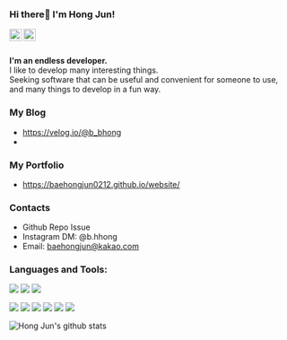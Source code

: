 ### Hi there👋 I'm Hong Jun!

<a href="https://www.instagram.com/b.hhong/">
  <img align="left" alt="Mehdi's Instagram" width="22px" src="https://cdn.jsdelivr.net/npm/simple-icons@v3/icons/instagram.svg" />
</a>
<a href="https://www.facebook.com/baehongjun0212">
  <img align="left" alt="Mehdi's Facebook" width="22px" src="https://cdn.jsdelivr.net/npm/simple-icons@v3/icons/facebook.svg" />
</a>

<br/>
<br/>

**I'm an endless developer.**<br/> 
I like to develop many interesting things.<br/> 
Seeking software that can be useful and convenient for someone to use, and many things to develop in a fun way.
<br/>

### My Blog
* https://velog.io/@b_bhong
* 
### My Portfolio
* https://baehongjun0212.github.io/website/

### Contacts 

* Github Repo Issue
* Instagram DM: @b.hhong
* Email: baehongjun@kakao.com

### Languages and Tools:

<img src="https://img.shields.io/badge/-C%20&%20C++-659ad2?style=flat&logo=c%2B%2B&logoColor=ffffff"> <img src="https://img.shields.io/badge/-Java 8-06305b?style=flat&logo=java&logoColor=white"> <img src="https://img.shields.io/badge/-Python%203-black?style=flat&logo=python&logoColor=white"> <br />

<img src="https://img.shields.io/badge/-Android-black?style=flat&logo=android"> <img src="https://img.shields.io/badge/-Flutter-3a495d?style=flat&logo=flutter&logoColor=67b7f7"> <img src="https://img.shields.io/badge/-R-black?style=flat&logo=r&logoColor=5b8cc4"> 
<img src="https://img.shields.io/badge/-Microsoft%20Word-164ead?style=flat&logo=microsoft%20word"> <img src="https://img.shields.io/badge/-Microsoft%20Excel-026f39?style=flat&logo=microsoft%20excel"> <img src="https://img.shields.io/badge/-Microsoft%20PowerPoint-b9361a?style=flat&logo=microsoft%20powerpoint">


![Hong Jun's github stats](https://github-readme-stats.vercel.app/api?username=baehongjun0212&show_icons=true)
